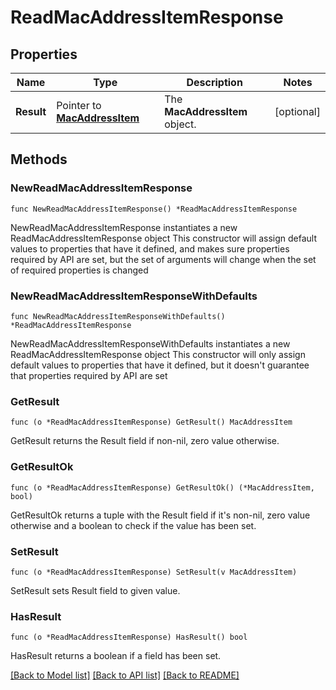 # ReadMacAddressItemResponse

## Properties

Name | Type | Description | Notes
------------ | ------------- | ------------- | -------------
**Result** | Pointer to [**MacAddressItem**](MacAddressItem.md) | The __MacAddressItem__ object. | [optional] 

## Methods

### NewReadMacAddressItemResponse

`func NewReadMacAddressItemResponse() *ReadMacAddressItemResponse`

NewReadMacAddressItemResponse instantiates a new ReadMacAddressItemResponse object
This constructor will assign default values to properties that have it defined,
and makes sure properties required by API are set, but the set of arguments
will change when the set of required properties is changed

### NewReadMacAddressItemResponseWithDefaults

`func NewReadMacAddressItemResponseWithDefaults() *ReadMacAddressItemResponse`

NewReadMacAddressItemResponseWithDefaults instantiates a new ReadMacAddressItemResponse object
This constructor will only assign default values to properties that have it defined,
but it doesn't guarantee that properties required by API are set

### GetResult

`func (o *ReadMacAddressItemResponse) GetResult() MacAddressItem`

GetResult returns the Result field if non-nil, zero value otherwise.

### GetResultOk

`func (o *ReadMacAddressItemResponse) GetResultOk() (*MacAddressItem, bool)`

GetResultOk returns a tuple with the Result field if it's non-nil, zero value otherwise
and a boolean to check if the value has been set.

### SetResult

`func (o *ReadMacAddressItemResponse) SetResult(v MacAddressItem)`

SetResult sets Result field to given value.

### HasResult

`func (o *ReadMacAddressItemResponse) HasResult() bool`

HasResult returns a boolean if a field has been set.


[[Back to Model list]](../README.md#documentation-for-models) [[Back to API list]](../README.md#documentation-for-api-endpoints) [[Back to README]](../README.md)


